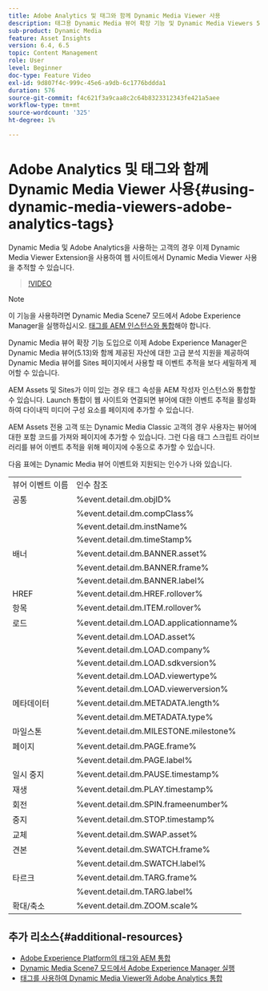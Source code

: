 ```yaml
---
title: Adobe Analytics 및 태그와 함께 Dynamic Media Viewer 사용
description: 태그용 Dynamic Media 뷰어 확장 기능 및 Dynamic Media Viewers 5.13 릴리스를 통해 Dynamic Media, Adobe Analytics 및 태그의 고객은 태그 구성에서 Dynamic Media Viewer에 특정한 이벤트 및 데이터를 사용할 수 있습니다.
sub-product: Dynamic Media
feature: Asset Insights
version: 6.4, 6.5
topic: Content Management
role: User
level: Beginner
doc-type: Feature Video
exl-id: 9d807f4c-999c-45e6-a9db-6c1776bddda1
duration: 576
source-git-commit: f4c621f3a9caa8c2c64b8323312343fe421a5aee
workflow-type: tm+mt
source-wordcount: '325'
ht-degree: 1%

---
```


# Adobe Analytics 및 태그와 함께 Dynamic Media Viewer 사용{#using-dynamic-media-viewers-adobe-analytics-tags}

Dynamic Media 및 Adobe Analytics을 사용하는 고객의 경우 이제 Dynamic Media Viewer Extension을 사용하여 웹 사이트에서 Dynamic Media Viewer 사용을 추적할 수 있습니다.

>[!VIDEO](https://video.tv.adobe.com/v/29308?quality=12&learn=on)

>[!NOTE]
>
> 이 기능을 사용하려면 Dynamic Media Scene7 모드에서 Adobe Experience Manager을 실행하십시오. [태그를 AEM 인스턴스와 통합](https://experienceleague.adobe.com/docs/experience-manager-learn/sites/integrations/experience-platform-launch/overview.html)해야 합니다.

Dynamic Media 뷰어 확장 기능 도입으로 이제 Adobe Experience Manager은 Dynamic Media 뷰어(5.13)와 함께 제공된 자산에 대한 고급 분석 지원을 제공하여 Dynamic Media 뷰어를 Sites 페이지에서 사용할 때 이벤트 추적을 보다 세밀하게 제어할 수 있습니다.

AEM Assets 및 Sites가 이미 있는 경우 태그 속성을 AEM 작성자 인스턴스와 통합할 수 있습니다. Launch 통합이 웹 사이트와 연결되면 뷰어에 대한 이벤트 추적을 활성화하여 다이내믹 미디어 구성 요소를 페이지에 추가할 수 있습니다.

AEM Assets 전용 고객 또는 Dynamic Media Classic 고객의 경우 사용자는 뷰어에 대한 포함 코드를 가져와 페이지에 추가할 수 있습니다. 그런 다음 태그 스크립트 라이브러리를 뷰어 이벤트 추적을 위해 페이지에 수동으로 추가할 수 있습니다.

다음 표에는 Dynamic Media 뷰어 이벤트와 지원되는 인수가 나와 있습니다.

<table>
   <tbody>
      <tr>
         <td>뷰어 이벤트 이름</td>
         <td>인수 참조</td>
      </tr>
      <tr>
         <td> 공통 </td>
         <td> %event.detail.dm.objID% </td>
      </tr>
      <tr>
         <td> </td>
         <td> %event.detail.dm.compClass% </td>
      </tr>
      <tr>
         <td> </td>
         <td> %event.detail.dm.instName% </td>
      </tr>
      <tr>
         <td> </td>
         <td> %event.detail.dm.timeStamp% </td>
      </tr>
      <tr>
         <td> 배너 <br></td>
         <td> %event.detail.dm.BANNER.asset% </td>
      </tr>
      <tr>
         <td> </td>
         <td> %event.detail.dm.BANNER.frame% </td>
      </tr>
      <tr>
         <td> </td>
         <td> %event.detail.dm.BANNER.label% </td>
      </tr>
      <tr>
         <td> HREF </td>
         <td> %event.detail.dm.HREF.rollover% </td>
      </tr>
      <tr>
         <td> 항목 </td>
         <td> %event.detail.dm.ITEM.rollover% </td>
      </tr>
      <tr>
         <td> 로드 </td>
         <td> %event.detail.dm.LOAD.applicationname% </td>
      </tr>
      <tr>
         <td><strong> </strong></td>
         <td> %event.detail.dm.LOAD.asset% </td>
      </tr>
      <tr>
         <td><strong> </strong></td>
         <td> %event.detail.dm.LOAD.company% </td>
      </tr>
      <tr>
         <td><strong> </strong></td>
         <td> %event.detail.dm.LOAD.sdkversion% </td>
      </tr>
      <tr>
         <td><strong> </strong></td>
         <td> %event.detail.dm.LOAD.viewertype% </td>
      </tr>
      <tr>
         <td><strong> </strong></td>
         <td> %event.detail.dm.LOAD.viewerversion% </td>
      </tr>
      <tr>
         <td> 메타데이터 </td>
         <td> %event.detail.dm.METADATA.length% </td>
      </tr>
      <tr>
         <td> </td>
         <td> %event.detail.dm.METADATA.type% </td>
      </tr>
      <tr>
         <td> 마일스톤 </td>
         <td> %event.detail.dm.MILESTONE.milestone% </td>
      </tr>
      <tr>
         <td> 페이지 </td>
         <td> %event.detail.dm.PAGE.frame% </td>
      </tr>
      <tr>
         <td> </td>
         <td> %event.detail.dm.PAGE.label% </td>
      </tr>
      <tr>
         <td> 일시 중지 </td>
         <td> %event.detail.dm.PAUSE.timestamp% </td>
      </tr>
      <tr>
         <td> 재생 </td>
         <td> %event.detail.dm.PLAY.timestamp% </td>
      </tr>
      <tr>
         <td> 회전 </td>
         <td> %event.detail.dm.SPIN.frameenumber% </td>
      </tr>
      <tr>
         <td> 중지 </td>
         <td> %event.detail.dm.STOP.timestamp% </td>
      </tr>
      <tr>
         <td> 교체 </td>
         <td> %event.detail.dm.SWAP.asset% </td>
      </tr>
      <tr>
         <td> 견본 </td>
         <td> %event.detail.dm.SWATCH.frame% </td>
      </tr>
      <tr>
         <td> </td>
         <td> %event.detail.dm.SWATCH.label% </td>
      </tr>
      <tr>
         <td> 타르크 </td>
         <td> %event.detail.dm.TARG.frame% </td>
      </tr>
      <tr>
         <td> </td>
         <td> %event.detail.dm.TARG.label% </td>
      </tr>
      <tr>
         <td> 확대/축소 </td>
         <td> %event.detail.dm.ZOOM.scale% </td>
      </tr>
   </tbody>
</table>

## 추가 리소스{#additional-resources}

* [Adobe Experience Platform의 태그와 AEM 통합](https://experienceleague.adobe.com/docs/experience-manager-learn/sites/integrations/experience-platform-launch/overview.html)
* [Dynamic Media Scene7 모드에서 Adobe Experience Manager 실행](https://experienceleague.adobe.com/docs/experience-manager-65/assets/dynamic/config-dms7.html?lang=en)
* [태그를 사용하여 Dynamic Media Viewer와 Adobe Analytics 통합](https://experienceleague.adobe.com/docs/experience-manager-learn/assets/dynamic-media/dynamic-media-viewer-extension-use.html)
